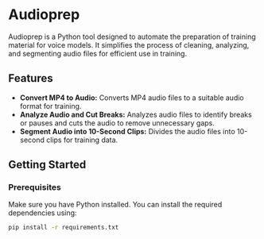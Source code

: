 # Audioprep

Audioprep is a Python tool designed to automate the preparation of training material for voice models. It simplifies the process of cleaning, analyzing, and segmenting audio files for efficient use in training.

## Features

- **Convert MP4 to Audio:** Converts MP4 audio files to a suitable audio format for training.
- **Analyze Audio and Cut Breaks:** Analyzes audio files to identify breaks or pauses and cuts the audio to remove unnecessary gaps.
- **Segment Audio into 10-Second Clips:** Divides the audio files into 10-second clips for training data.

## Getting Started

### Prerequisites

Make sure you have Python installed. You can install the required dependencies using:

```bash
pip install -r requirements.txt
